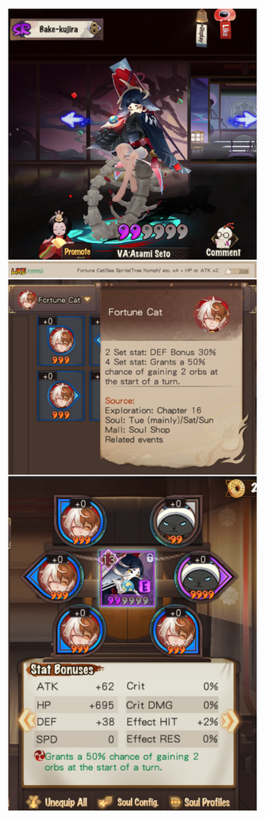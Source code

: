 ![bake-kujira](../Onymoji/bake-kujira.png)
![Pasted image 20240510004234](../Onymoji/Pasted%20image%2020240510004234.png)
![fortune cat](../Onymoji/fortune%20cat.png)
![Pasted image 20240510004618](../Onymoji/Pasted%20image%2020240510004618.png)